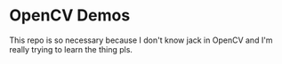 # OpenCV Demos

This repo is so necessary because I don't know jack in OpenCV and I'm really trying to learn the thing pls.
